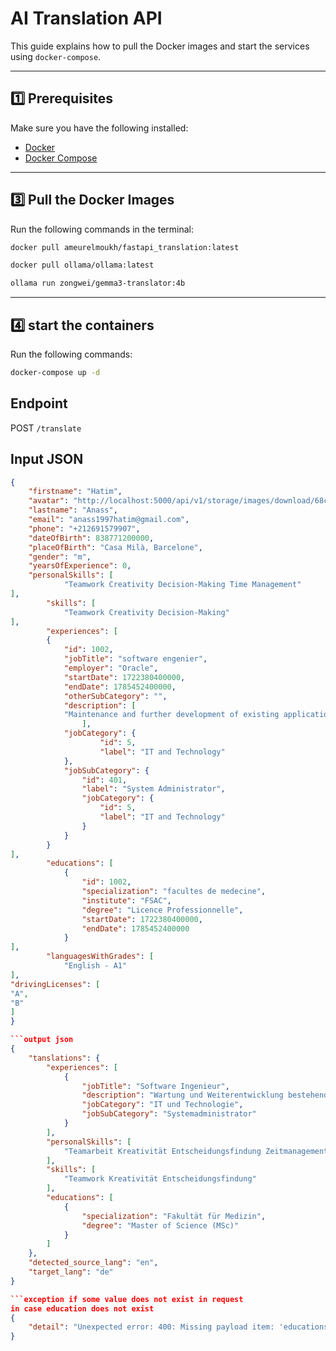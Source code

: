 # AI Translation API

This guide explains how to pull the Docker images and start the services using `docker-compose`.  

---

## 1️⃣ Prerequisites

Make sure you have the following installed:  

- [Docker](https://docs.docker.com/get-docker/)  
- [Docker Compose](https://docs.docker.com/compose/install/)

---

## 3️⃣ Pull the Docker Images

Run the following commands in the terminal:  

```bash
docker pull ameurelmoukh/fastapi_translation:latest

docker pull ollama/ollama:latest

ollama run zongwei/gemma3-translator:4b
```

---

## 4️⃣ start the containers

Run the following commands:  

```bash
docker-compose up -d
```


## Endpoint
POST `/translate`

## Input JSON
```json
{
    "firstname": "Hatim",
    "avatar": "http://localhost:5000/api/v1/storage/images/download/68cbfa95-6cf6-4d04-8653-112d3d131fe0.jpg",
    "lastname": "Anass",
    "email": "anass1997hatim@gmail.com",
    "phone": "+212691579907",
    "dateOfBirth": 838771200000,
    "placeOfBirth": "Casa Milà, Barcelone",
    "gender": "m",
    "yearsOfExperience": 0,
    "personalSkills": [
            "Teamwork Creativity Decision-Making Time Management"
],
        "skills": [ 
            "Teamwork Creativity Decision-Making"
],
        "experiences": [
        {
            "id": 1002,
            "jobTitle": "software engenier",
            "employer": "Oracle",
            "startDate": 1722380400000,
            "endDate": 1785452400000,
            "otherSubCategory": "",
            "description": [
            "Maintenance and further development of existing applications Coordination with external agencies and service providers Realization of orders"
                ],
            "jobCategory": {
                    "id": 5,
                    "label": "IT and Technology"
            },
            "jobSubCategory": {
                "id": 401,
                "label": "System Administrator",
                "jobCategory": {
                    "id": 5,
                    "label": "IT and Technology"
                }
            }
        }
],
        "educations": [
            {
                "id": 1002,
                "specialization": "facultes de medecine",
                "institute": "FSAC",
                "degree": "Licence Professionnelle",
                "startDate": 1722380400000,
                "endDate": 1785452400000
            }
],
        "languagesWithGrades": [
            "English - A1"
],
"drivingLicenses": [
"A",
"B"
]
}

```output json
{
    "tanslations": {
        "experiences": [
            {
                "jobTitle": "Software Ingenieur",
                "description": "Wartung und Weiterentwicklung bestehender Anwendungen; Koordination mit externen Agenturen und Service-Providern; Umsetzung von Aufträgen.",
                "jobCategory": "IT und Technologie",
                "jobSubCategory": "Systemadministrator"
            }
        ],
        "personalSkills": [
            "Teamarbeit Kreativität Entscheidungsfindung Zeitmanagement"
        ],
        "skills": [
            "Teamwork Kreativität Entscheidungsfindung"
        ],
        "educations": [
            {
                "specialization": "Fakultät für Medizin",
                "degree": "Master of Science (MSc)"
            }
        ]
    },
    "detected_source_lang": "en",
    "target_lang": "de"
}

```exception if some value does not exist in request
in case education does not exist
{
    "detail": "Unexpected error: 400: Missing payload item: 'educations'"
}
